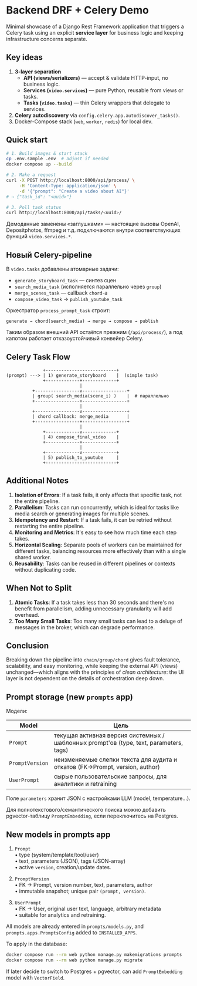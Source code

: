 # Backend DRF + Celery Demo

Minimal showcase of a Django Rest Framework application that triggers a Celery task using an explicit **service layer** for business logic and keeping infrastructure concerns separate.

## Key ideas

1. **3-layer separation**
   * **API (views/serializers)** — accept & validate HTTP-input, no business logic.
   * **Services (`video.services`)** — pure Python, reusable from views or tasks.
   * **Tasks (`video.tasks`)** — thin Celery wrappers that delegate to services.
2. **Celery autodiscovery** via `config.celery.app.autodiscover_tasks()`.
3. Docker-Compose stack (`web`, `worker`, `redis`) for local dev.

## Quick start

```bash
# 1. Build images & start stack
cp .env.sample .env  # adjust if needed
docker compose up --build

# 2. Make a request
curl -X POST http://localhost:8000/api/process/ \
     -H 'Content-Type: application/json' \
     -d '{"prompt": "Create a video about AI"}'
# → {"task_id": "<uuid>"}

# 3. Poll task status
curl http://localhost:8000/api/tasks/<uuid>/
```

Демоданные заменены «заглушками» — настоящие вызовы OpenAI, Depositphotos, ffmpeg и т.д. подключаются внутри соответствующих функций `video.services.*`.

## Новый Celery-pipeline

В `video.tasks` добавлены атомарные задачи:

* `generate_storyboard_task` — синтез сцен
* `search_media_task` (исполняется параллельно через `group`)
* `merge_scenes_task` — callback `chord`-а
* `compose_video_task` → `publish_youtube_task`

Оркестратор `process_prompt_task` строит:

`generate → chord(search_media) → merge → compose → publish`

Таким образом внешний API остаётся прежним (`/api/process/`), а под капотом работает отказоустойчивый конвейер Celery.

## Celery Task Flow

```
              +---------------------------+
(prompt) ---> | 1) generate_storyboard    |  (simple task)
              +-------------+-------------+
                            |
          +-----------------v-----------------+
          | group( search_media(scene_i) )    |  # параллельно
          +-----------------+-----------------+
                            |
          +-----------------v-----------------+
          | chord callback: merge_media       |
          +-----------------+-----------------+
                            |
              +-------------v-------------+
              | 4) compose_final_video    |
              +-------------+-------------+
                            |
              +-------------v-------------+
              | 5) publish_to_youtube     |
              +---------------------------+
```

## Additional Notes

1. **Isolation of Errors**: If a task fails, it only affects that specific task, not the entire pipeline.
2. **Parallelism**: Tasks can run concurrently, which is ideal for tasks like media search or generating images for multiple scenes.
3. **Idempotency and Restart**: If a task fails, it can be retried without restarting the entire pipeline.
4. **Monitoring and Metrics**: It's easy to see how much time each step takes.
5. **Horizontal Scaling**: Separate pools of workers can be maintained for different tasks, balancing resources more effectively than with a single shared worker.
6. **Reusability**: Tasks can be reused in different pipelines or contexts without duplicating code.

## When Not to Split

1. **Atomic Tasks**: If a task takes less than 30 seconds and there's no benefit from parallelism, adding unnecessary granularity will add overhead.
2. **Too Many Small Tasks**: Too many small tasks can lead to a deluge of messages in the broker, which can degrade performance.

## Conclusion

Breaking down the pipeline into `chain/group/chord` gives fault tolerance, scalability, and easy monitoring, while keeping the external API (views) unchanged—which aligns with the principles of *clean architecture*: the UI layer is not dependent on the details of orchestration deep down. 

## Prompt storage (new `prompts` app)

Модели:

| Model | Цель |
|-------|------|
| `Prompt` | текущая активная версия системных / шаблонных prompt'ов (type, text, parameters, tags) |
| `PromptVersion` | неизменяемые слепки текста для аудита и откатов (FK→Prompt, version, author) |
| `UserPrompt` | сырые пользовательские запросы, для аналитики и retraining |

Поле `parameters` хранит JSON c настройками LLM (model, temperature…).

Для полнотекстового/семантического поиска можно добавить pgvector-таблицу `PromptEmbedding`, если переключитесь на Postgres. 

## New models in prompts app

1. `Prompt`  
   • type (system/template/tool/user)  
   • text, parameters (JSON), tags (JSON-array)  
   • active `version`, creation/update dates.

2. `PromptVersion`  
   • FK → Prompt, version number, text, parameters, author  
   • immutable snapshot; unique pair `(prompt, version)`.

3. `UserPrompt`  
   • FK → User, original user text, language, arbitrary metadata  
   • suitable for analytics and retraining.

All models are already entered in `prompts/models.py`, and `prompts.apps.PromptsConfig` added to `INSTALLED_APPS`.  

To apply in the database:

```bash
docker compose run --rm web python manage.py makemigrations prompts
docker compose run --rm web python manage.py migrate
```

If later decide to switch to Postgres + pgvector, can add `PromptEmbedding` model with `VectorField`. 